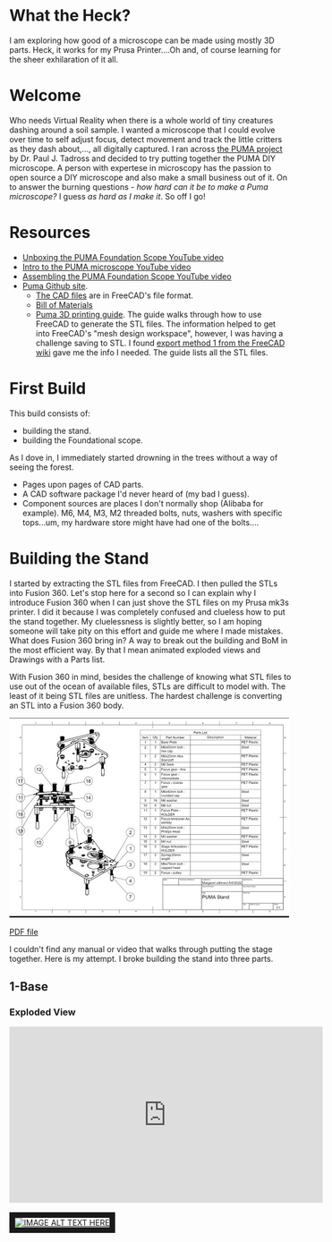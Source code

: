 # What the Heck?
I am exploring how good of a microscope can be made using mostly 3D parts.  Heck, it works for my Prusa Printer....Oh and, of course learning for the sheer exhilaration of it all.
# Welcome
Who needs Virtual Reality when there is a whole world of tiny creatures dashing around a soil sample.  I wanted a microscope that I could evolve over time to self adjust focus, detect movement and track the little critters as they dash about,..., all digitally captured.  I ran across [the PUMA project](https://www.optarc.co.uk/products/puma-products/) by Dr. Paul J. Tadross and decided to try putting together the PUMA DIY microscope.  A person with expertese in microscopy has the passion to open source a DIY microscope and also make a small business out of it. On to answer the burning questions -  _how hard can it be to make a Puma microscope?_  I guess _as hard as I make it_. So off I go!
# Resources
- [Unboxing the PUMA Foundation Scope YouTube video](https://www.youtube.com/watch?v=EfecD0UGLDQ)
- [Intro to the PUMA microscope YouTube video](https://www.youtube.com/watch?v=7UbkrZyNgpo)
- [Assembling the PUMA Foundation Scope YouTube video](https://www.youtube.com/watch?v=C-2vRsHi46c)
- [Puma Github site](https://github.com/TadPath/PUMA).  
    - [The CAD files](https://github.com/TadPath/PUMA/tree/main/FreeCAD) are in FreeCAD's file format. 
    - [Bill of Materials](https://github.com/TadPath/PUMA/tree/main/Bill_of_Materials)  
    - [Puma 3D printing guide](https://github.com/TadPath/PUMA/blob/943e9fdd85a75a0f66877ff655aecd6222ea8cb0/3D_Printing/PUMA_3D_Printing_Guide.pdf).  The guide walks through how to use FreeCAD to generate the STL files.  The information helped to get into FreeCAD's "mesh design workspace", however, I was having a challenge saving to STL. I found [export method 1 from the FreeCAD wiki](https://wiki.freecadweb.org/Export_to_STL_or_OBJ) gave me the info I needed.  The guide lists all the STL files.  
# First Build
This build consists of:
- building the stand.
- building the Foundational scope.

As I dove in, I immediately started drowning in the trees without a way of seeing the forest.  
- Pages upon pages of CAD parts.  
- A CAD software package I'd never heard of (my bad I guess).  
- Component sources are places I don't normally shop (Alibaba for example).  M6, M4, M3, M2 threaded bolts, nuts, washers with specific tops...um, my hardware store might have had one of the bolts....
# Building the Stand
I started by extracting the STL files from FreeCAD.  I then pulled the STLs into Fusion 360.  Let's stop here for a second so I can explain why I introduce Fusion 360 when I can just shove the STL files on my Prusa mk3s printer.  I did it because I was completely confused and clueless how to put the stand together.  My cluelessness is slightly better, so I am hoping someone will take pity on this effort and guide me where I made mistakes.  What does Fusion 360 bring in?  A way to break out the building and BoM in the most efficient way.  By that I mean animated exploded views and Drawings with a Parts list.

With Fusion 360 in mind, besides the challenge of knowing what STL files to use out of the ocean of available files, STLs are difficult to model with.  The least of it being STL files are unitless.  The hardest challenge is converting an STL into a Fusion 360 body.

![The Puma stand](images/PUMAstandDrawing.jpg)

[PDF file](https://github.com/solarslurpi/PumaBuddy/blob/f52439c8b1b514a02d744e74469203ae59990232/stand/Puma%20Stand%20Drawing%20v1.pdf)

I couldn't find any manual or video that walks through putting the stage together.  Here is my attempt.  I broke building the stand into three parts.
## 1-Base
### Exploded View
<iframe width="560" height="315" src="https://www.youtube.com/embed/iJgOUpIeiLo" title="YouTube video player" frameborder="0" allow="accelerometer; autoplay; clipboard-write; encrypted-media; gyroscope; picture-in-picture" allowfullscreen></iframe>

<a href="http://www.youtube.com/watch?feature=player_embedded&v=iJgOUpIeiLo
" target="_blank"><img src="http://img.youtube.com/vi/iJgOUpIeiLo/0.jpg" 
alt="IMAGE ALT TEXT HERE" width="240" height="180" border="10" /></a>

